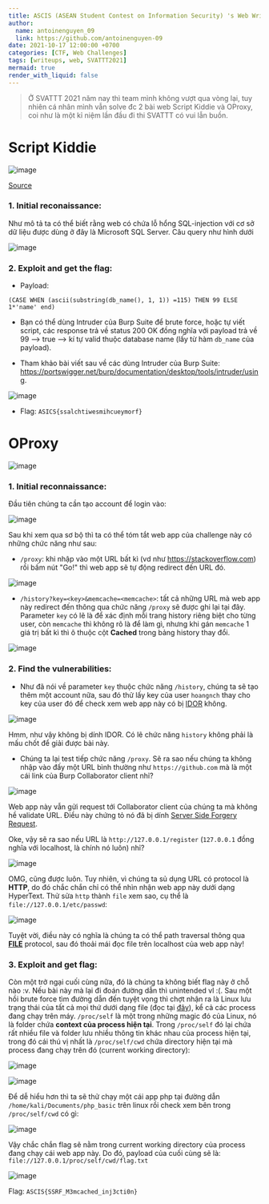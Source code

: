 ```yaml
---
title: ASCIS (ASEAN Student Contest on Information Security) 's Web Write-ups
author:
  name: antoinenguyen_09
  link: https://github.com/antoinenguyen-09
date: 2021-10-17 12:00:00 +0700
categories: [CTF, Web Challenges]
tags: [writeups, web, SVATTT2021]
mermaid: true
render_with_liquid: false
---
```


> Ở SVATTT 2021 năm nay thì team mình không vượt qua vòng lại, tuy nhiên cá nhân mình vẫn solve đc 2 bài web Script Kiddie và OProxy, coi như là một kỉ niệm lần đầu đi thi SVATTT có vui lẫn buồn.

# Script Kiddie

![image](https://user-images.githubusercontent.com/61876488/138734841-93adf918-5e68-4ec4-8d81-9401f643cacd.png)

[Source]()

### 1. Initial reconaissance:

Như mô tả ta có thể biết rằng web có chứa lỗ hổng SQL-injection với cơ sở dữ liệu được dùng ở đây là Microsoft SQL Server. Câu query như hình dưới

![image](https://user-images.githubusercontent.com/61876488/139046934-9f31fbf9-36c9-4774-9736-a8befe8ad501.png)

### 2. Exploit and get the flag:

- Payload:

```
(CASE WHEN (ascii(substring(db_name(), 1, 1)) =115) THEN 99 ELSE 1*'name' end)
```

- Bạn có thể dùng Intruder của Burp Suite để brute force, hoặc tự viết script, các response trả về status 200 OK đồng nghĩa với payload trả về 99 --> true --> kí tự valid thuộc database name (lấy từ hàm `db_name` của payload).

- Tham khảo bài viết sau về các dùng Intruder của Burp Suite: https://portswigger.net/burp/documentation/desktop/tools/intruder/using.

![image](https://user-images.githubusercontent.com/61876488/147627227-2a1de958-cc94-46db-8b80-2621e926a2c2.png)

- Flag: `ASICS{ssalchtiwesmihcueymorf}`


# OProxy

![image](https://user-images.githubusercontent.com/61876488/138734999-47bd9310-d23a-4b6f-a76e-46920f30263e.png)

### 1. Initial reconnaissance:

Đầu tiên chúng ta cần tạo account để login vào:

![image](https://user-images.githubusercontent.com/61876488/138804603-2b407efe-bf24-4bf2-84b0-c3d1e24cac60.png)

Sau khi xem qua sơ bộ thì ta có thể tóm tắt web app của challenge này có những chức năng như sau:

- `/proxy`: khi nhập vào một URL bất kì (vd như https://stackoverflow.com) rồi bấm nút "Go!" thì web app sẽ tự động redirect đến URL đó.

![image](https://user-images.githubusercontent.com/61876488/138809779-5d5d13d9-88c5-4296-91b4-d22e1e2e979a.png)

- `/history?key=<key>&memcache=<memcache>`: tất cả những URL mà web app này redirect đến thông qua chức năng `/proxy` sẽ được ghi lại tại đây. Parameter `key` có lẽ là để xác định mỗi trang history riêng biệt cho từng user, còn `memcache` thì không rõ là để làm gì, nhưng khi gán `memcache` 1 giá trị bất kì thì ô thuộc cột **Cached** trong bảng history thay đổi.
  
![image](https://user-images.githubusercontent.com/61876488/138852559-ca8953c9-7b16-4e74-8807-cce28735f0b7.png)

### 2. Find the vulnerabilities:
  
- Như đã nói về parameter `key` thuộc chức năng `/history`, chúng ta sẽ tạo thêm một account nữa, sau đó thử lấy key của user `hoangnch` thay cho key của user đó để check xem web app này có bị [IDOR](https://portswigger.net/web-security/access-control/idor) không. 

![image](https://user-images.githubusercontent.com/61876488/138852424-302e1bac-8001-41c4-80bd-1a8b5b4f4896.png)

Hmm, như vậy không bị dính IDOR. Có lẽ chức năng `history` không phải là mấu chốt để giải được bài này.

- Chúng ta lại test tiếp chức năng `/proxy`. Sẽ ra sao nếu chúng ta không nhập vào đấy một URL bình thường như `https://github.com` mà là một cái link của Burp Collaborator client nhỉ?

![image](https://user-images.githubusercontent.com/61876488/138855646-420a0e30-cab3-4aa4-8bbe-9db155612fe3.png)

Web app này vẫn gửi request tới Collaborator client của chúng ta mà không hề validate URL. Điều này chứng tỏ nó đã bị dính [Server Side Forgery Request](https://portswigger.net/web-security/ssrf).

Oke, vậy sẽ ra sao nếu URL là `http://127.0.0.1/register` (`127.0.0.1` đồng nghĩa với localhost, là chính nó luôn) nhỉ?

![image](https://user-images.githubusercontent.com/61876488/138856877-767eebf3-3294-4401-9af7-f8ebb876f5e5.png)
 
OMG, cũng được luôn. Tuy nhiên, vì chúng ta sủ dụng URL có protocol là **HTTP**, do đó chắc chắn chỉ có thể nhìn nhận web app này dưới dạng HyperText. Thử sửa `http` thành `file` xem sao, cụ thể là `file://127.0.0.1/etc/passwd`:

![image](https://user-images.githubusercontent.com/61876488/138858321-a6b9325c-54d9-40e6-85b4-775ab93ec31f.png)

Tuyệt vời, điều này có nghĩa là chúng ta có thể path traversal thông qua [**FILE**](https://en.wikipedia.org/wiki/File_URI_scheme) protocol, sau đó thoải mái đọc file trên localhost của web app này!

### 3. Exploit and get flag:

Còn một trở ngại cuối cùng nữa, đó là chúng ta không biết flag này ở chỗ nào :v. Nếu bài này mà lại đi đoán đường dẫn thì unintended vl :(. Sau một hồi brute force tìm đường dẫn đến tuyệt vọng thì chợt nhận ra là Linux lưu trạng thái của tất cả mọi thứ dưới dạng file (đọc tại [đây](https://man7.org/linux/man-pages/man5/proc.5.html)), kể cả các process đang chạy trên máy. `/proc/self` là một trong những magic đó của Linux, nó là folder chứa **context của process hiện tại**. Trong `/proc/self` đó lại chứa rất nhiều file và folder lưu nhiều thông tin khác nhau của process hiện tại, trong đó cái thú vị nhất là `/proc/self/cwd` chứa directory hiện tại mà process đang chạy trên đó (current working directory):

![image](https://user-images.githubusercontent.com/61876488/138863249-b4cba18f-aa3f-4262-b42b-aaee09a7997c.png)

![image](https://user-images.githubusercontent.com/61876488/138863549-c7cdba14-8d1d-40e0-ad48-db5912a6e346.png)


Để dễ hiểu hơn thì ta sẽ thử chạy một cái app php tại đường dẫn `/home/kali/Documents/php_basic` trên linux rồi check xem bên trong `/proc/self/cwd` có gì:

![image](https://user-images.githubusercontent.com/61876488/138863839-d46d2672-204e-4c7f-bff6-d47e564f7948.png)

Vậy chắc chắn flag sẽ nằm trong current working directory của process đang chạy cái web app này. Do đó, payload của cuối cùng sẽ là: `file://127.0.0.1/proc/self/cwd/flag.txt`

![image](https://user-images.githubusercontent.com/61876488/138864339-2d92cbde-01fe-4d09-bfdf-2d2b8071e960.png)

Flag: `ASCIS{SSRF_M3mcached_inj3cti0n}`
